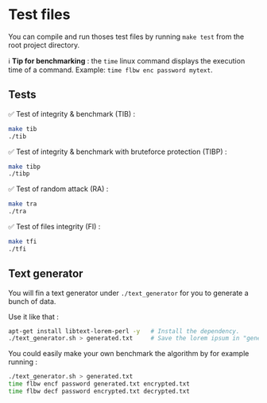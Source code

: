 # Test files

You can compile and run thoses test files by running `make test` from the root project directory.

:information_source: **Tip for benchmarking** : the `time` linux command displays the execution time of a command. Example: `time flbw enc password mytext`.

## Tests

:white_check_mark: Test of integrity & benchmark (TIB) :
```bash
make tib 
./tib
```

:white_check_mark: Test of integrity & benchmark with bruteforce protection (TIBP) :
```bash
make tibp
./tibp
```

:white_check_mark: Test of random attack (RA) :
```bash
make tra
./tra
```

:white_check_mark: Test of files integrity (FI) :
```bash
make tfi
./tfi
```

## Text generator

You will fin a text generator under `./text_generator` for you to generate a bunch of data.

Use it like that :
```bash
apt-get install libtext-lorem-perl -y   # Install the dependency.
./text_generator.sh > generated.txt     # Save the lorem ipsum in "generated.txt".
```

You could easily make your own benchmark the algorithm by for example running :
```bash
./text_generator.sh > generated.txt
time flbw encf password generated.txt encrypted.txt
time flbw decf password encrypted.txt decrypted.txt
```